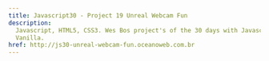 ```yaml
---
title: Javascript30 - Project 19 Unreal Webcam Fun
description:
  Javascript, HTML5, CSS3. Wes Bos project's of the 30 days with Javascript
  Vanilla.
href: http://js30-unreal-webcam-fun.oceanoweb.com.br
---
```

